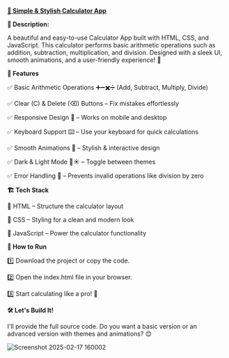 [**🧮 Simple & Stylish Calculator App**](https://chauhanakash2917.github.io/Calculator-App/)


**📢 Description:**


A beautiful and easy-to-use Calculator App built with HTML, CSS, and JavaScript. This calculator performs basic arithmetic operations such as addition, subtraction, multiplication, and division. Designed with a sleek UI, smooth animations, and a user-friendly experience! 💫


**🎯 Features**

✅ Basic Arithmetic Operations ➕➖✖️➗ (Add, Subtract, Multiply, Divide)

✅ Clear (C) & Delete (⌫) Buttons – Fix mistakes effortlessly

✅ Responsive Design 📱 – Works on mobile and desktop

✅ Keyboard Support ⌨️ – Use your keyboard for quick calculations

✅ Smooth Animations 🎨 – Stylish & interactive design

✅ Dark & Light Mode 🌙☀️ – Toggle between themes

✅ Error Handling 🚨 – Prevents invalid operations like division by zero


**🏗️ Tech Stack**

🔹 HTML – Structure the calculator layout

🔹 CSS – Styling for a clean and modern look

🔹 JavaScript – Power the calculator functionality



**🚀 How to Run**

1️⃣ Download the project or copy the code.

2️⃣ Open the index.html file in your browser.

3️⃣ Start calculating like a pro! 🎉


**🛠️ Let's Build It!**

I'll provide the full source code. Do you want a basic version or an advanced version with themes and animations? 😊

![Screenshot 2025-02-17 160002](https://github.com/user-attachments/assets/c8708f63-21de-401d-932f-9d0b377817f2)
